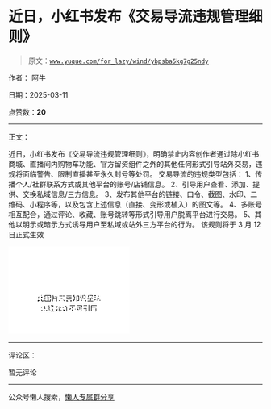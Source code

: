 # 近日，小红书发布《交易导流违规管理细则》

> 原文：[`www.yuque.com/for_lazy/wind/ybpsba5kg7g25ndy`](https://www.yuque.com/for_lazy/wind/ybpsba5kg7g25ndy)

作者： 阿牛

日期：2025-03-11

点赞数：**20**

* * *

正文：

近日，小红书发布《交易导流违规管理细则》，明确禁止内容创作者通过除小红书商城、直播间内购物车功能、官方留资组件之外的其他任何形式引导站外交易，违规将面临警告、限制直播甚至永久封号等处罚。
交易导流的违规类型包括： 1、传播个人/社群联系方式或其他平台的账号/店铺信息。 2、引导用户查看、添加、提供、交换私域信息/三方信息。
3、发布其他平台的链接、口令、截图、水印、二维码、小程序等，以及包含上述信息（直接、变形或植入）的图文等。
4、多账号相互配合，通过评论、收藏、账号跳转等形式引导用户脱离平台进行交易。 5、其他以明示或暗示方式诱导用户至私域或站外三方平台的行为。
该规则将于 3 月 12 日正式生效

![](img/e1ad6d959b26dcb97b0e82e6c9923ea6.png "None")

* * *

评论区：

暂无评论

* * *

公众号懒人搜索，[懒人专属群分享](https://lazybook.fun/#/blog/group)